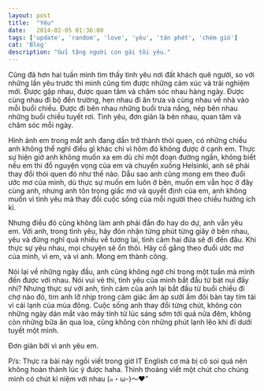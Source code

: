 ```yaml
---
layout: post
title:  "Yêu"
date:   2014-02-05 01:36:00
tags: ['update', 'random', 'love', 'yêu', 'tán phét', 'chém gió']
cat: 'Blog'
description: "Gửi tặng người con gái tôi yêu."
---
```


Cũng đã hơn hai tuần mình tìm thấy tình yêu nơi đất khách quê người, so với những lần yêu trước thì mình cũng tìm được những cảm xúc và trải nghiệm mới. Được gặp nhau, được quan tâm và chăm sóc nhau hàng ngày. Được cùng nhau đi bộ đến trường, hẹn nhau đi ăn trưa và cùng nhau về nhà vào mỗi buổi chiều. Được đi bên nhau những buổi trưa nắng, nép bên nhau những buổi chiều tuyết rơi. Tình yêu, đơn giản là bên nhau, quan tâm và chăm sóc mỗi ngày.

Hình ảnh em trong mắt anh đang dần trở thành thói quen, có những chiều anh không thể nghĩ điều gì khác chỉ vì hôm đó không được ở cạnh em. Thực sự hiện giờ anh không muốn xa em dù chỉ một đoạn đường ngắn, không biết nếu em thi đỗ nguyện vọng của em và chuyển xuống Helsinki, anh sẽ phải thay đổi thói quen đó như thế nào. Dẫu sao anh cũng mong em theo đuổi ước mơ của mình, dù thực sự muốn em luôn ở bên, muốn em vẫn học ở đây cùng anh, nhưng anh tôn trọng giấc mơ và quyết định của em, anh không muốn vì tình yêu mà thay đổi cuộc sống của mỗi người theo chiều hướng ích kỉ.

Nhưng điều đó cũng không làm anh phải đắn đo hay do dự, anh vẫn yêu em. Với anh, trong tình yêu, hãy đón nhận từng phút từng giây ở bên nhau, yêu và đừng nghĩ quá nhiều về tương lai, tình cảm hai đứa sẽ đi đến đâu. Khi thực sự yêu nhau, mọi chuyện sẽ ổn thôi. Hãy cố gắng theo đuổi ước mơ của mình, vì em, và vì anh. Mong em thành công.

Nói lại về những ngày đầu, anh cũng không ngờ chỉ trong một tuần mà mình đến được với nhau. Nói vui vẻ thì, tình yêu của mình bắt đầu từ bát nui đấy nhỉ? Nhưng thực sự với anh, tình cảm của anh lại bắt đầu từ buổi chiều đi chợ nào đó, tim anh lỡ nhịp trong cảm giác ấm áp sưởi ấm đôi bàn tay tím tái vì cái lạnh của mùa đông. Cuộc sống anh thay đổi từng chút, không còn những ngày dán mắt vào máy tính từ lúc sáng sớm tới quá nửa đêm, không còn những bữa ăn qua loa, cũng không còn những phút lạnh lẽo khi đi dưới tuyết một mình.

Đơn giản bởi vì anh yêu em.

P/s: Thực ra bài này ngồi viết trong giờ IT English cơ mà bị cô soi quá nên không hoàn thành lúc ý được haha. Thỉnh thoảng viết một chút cho chúng mình có chút kỉ niệm với nhau (๑・ω-)～♥”
